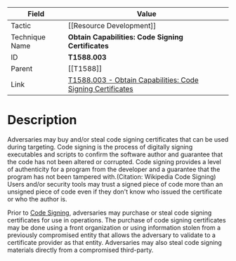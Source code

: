 
|Field|Value|
|---|---|
|Tactic|[[Resource Development]]|
|Technique Name|**Obtain Capabilities: Code Signing Certificates**|
|ID|**T1588.003**|
|Parent|[[T1588]]|
|Link|[T1588.003 - Obtain Capabilities: Code Signing Certificates](https://attack.mitre.org/techniques/T1588/003)|

# Description

Adversaries may buy and/or steal code signing certificates that can be used during targeting. Code signing is the process of digitally signing executables and scripts to confirm the software author and guarantee that the code has not been altered or corrupted. Code signing provides a level of authenticity for a program from the developer and a guarantee that the program has not been tampered with.(Citation: Wikipedia Code Signing) Users and/or security tools may trust a signed piece of code more than an unsigned piece of code even if they don't know who issued the certificate or who the author is.

Prior to [Code Signing](https://attack.mitre.org/techniques/T1553/002), adversaries may purchase or steal code signing certificates for use in operations. The purchase of code signing certificates may be done using a front organization or using information stolen from a previously compromised entity that allows the adversary to validate to a certificate provider as that entity. Adversaries may also steal code signing materials directly from a compromised third-party.
